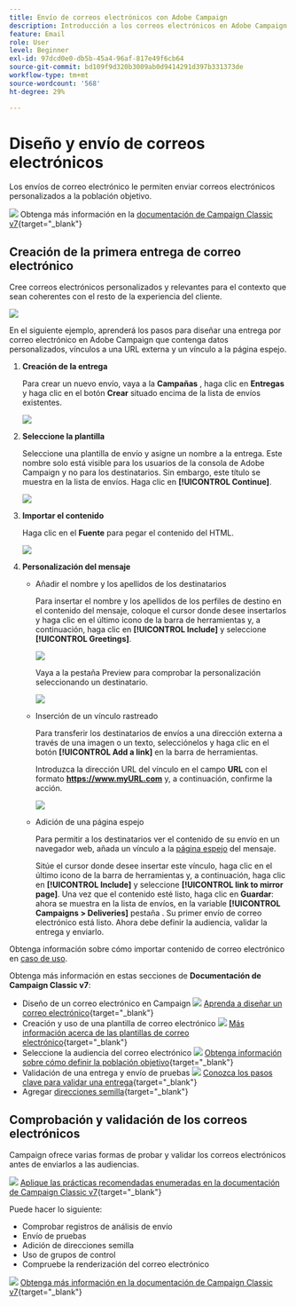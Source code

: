```yaml
---
title: Envío de correos electrónicos con Adobe Campaign
description: Introducción a los correos electrónicos en Adobe Campaign. Envíe correos electrónicos personalizados a un público objetivo.
feature: Email
role: User
level: Beginner
exl-id: 97dcd0e0-db5b-45a4-96af-817e49f6cb64
source-git-commit: bd109f9d320b3009ab0d9414291d397b331373de
workflow-type: tm+mt
source-wordcount: '568'
ht-degree: 29%

---
```


# Diseño y envío de correos electrónicos

Los envíos de correo electrónico le permiten enviar correos electrónicos personalizados a la población objetivo.

![](../assets/do-not-localize/book.png) Obtenga más información en la [documentación de Campaign Classic v7](https://experienceleague.adobe.com/docs/campaign-classic/using/sending-messages/sending-emails/about-email-channel.html){target="_blank"}

## Creación de la primera entrega de correo electrónico

Cree correos electrónicos personalizados y relevantes para el contexto que sean coherentes con el resto de la experiencia del cliente.

![](assets/new-email-content.png)


En el siguiente ejemplo, aprenderá los pasos para diseñar una entrega por correo electrónico en Adobe Campaign que contenga datos personalizados, vínculos a una URL externa y un vínculo a la página espejo.

1. **Creación de la entrega**

   Para crear un nuevo envío, vaya a la **Campañas** , haga clic en **Entregas** y haga clic en el botón **Crear** situado encima de la lista de envíos existentes.

   ![](assets/delivery_step_1.png)

1. **Seleccione la plantilla**

   Seleccione una plantilla de envío y asigne un nombre a la entrega. Este nombre solo está visible para los usuarios de la consola de Adobe Campaign y no para los destinatarios. Sin embargo, este título se muestra en la lista de envíos. Haga clic en **[!UICONTROL Continue]**.

   ![](assets/dce_delivery_model.png)

1. **Importar el contenido**

   Haga clic en el **Fuente** para pegar el contenido del HTML.

   ![](assets/paste-content.png)


1. **Personalización del mensaje**


   * Añadir el nombre y los apellidos de los destinatarios

      Para insertar el nombre y los apellidos de los perfiles de destino en el contenido del mensaje, coloque el cursor donde desee insertarlos y haga clic en el último icono de la barra de herramientas y, a continuación, haga clic en **[!UICONTROL Include]** y seleccione **[!UICONTROL Greetings]**.

      ![](assets/include-greetings.png)

      Vaya a la pestaña Preview para comprobar la personalización seleccionando un destinatario.

      ![](assets/perso-check.png)

   * Inserción de un vínculo rastreado

      Para transferir los destinatarios de envíos a una dirección externa a través de una imagen o un texto, selecciónelos y haga clic en el botón **[!UICONTROL Add a link]** en la barra de herramientas.

      Introduzca la dirección URL del vínculo en el campo **URL** con el formato **https://www.myURL.com** y, a continuación, confirme la acción.

      ![](assets/add-a-link.png)

   * Adición de una página espejo

      Para permitir a los destinatarios ver el contenido de su envío en un navegador web, añada un vínculo a la [página espejo](../send/mirror-page.md) del mensaje.

      Sitúe el cursor donde desee insertar este vínculo, haga clic en el último icono de la barra de herramientas y, a continuación, haga clic en **[!UICONTROL Include]** y seleccione **[!UICONTROL link to mirror page]**.
   Una vez que el contenido esté listo, haga clic en **Guardar**: ahora se muestra en la lista de envíos, en la variable **[!UICONTROL Campaigns > Deliveries]** pestaña . Su primer envío de correo electrónico está listo. Ahora debe definir la audiencia, validar la entrega y enviarlo.


Obtenga información sobre cómo importar contenido de correo electrónico en [caso de uso](https://experienceleague.adobe.com/docs/campaign/automation/workflows/use-cases/deliveries/load-delivery-content.html).

Obtenga más información en estas secciones de **Documentación de Campaign Classic v7**:

* Diseño de un correo electrónico en Campaign
   ![](../assets/do-not-localize/book.png) [Aprenda a diseñar un correo electrónico](https://experienceleague.adobe.com/docs/campaign-classic/using/sending-messages/sending-emails/defining-the-email-content.html?lang=es){target="_blank"}
* Creación y uso de una plantilla de correo electrónico
   ![](../assets/do-not-localize/book.png) [Más información acerca de las plantillas de correo electrónico](https://experienceleague.adobe.com/docs/campaign-classic/using/sending-messages/using-delivery-templates/about-templates.html?lang=es){target="_blank"}
* Seleccione la audiencia del correo electrónico
   ![](../assets/do-not-localize/book.png) [Obtenga información sobre cómo definir la población objetivo](https://experienceleague.adobe.com/docs/campaign-classic/using/sending-messages/key-steps-when-creating-a-delivery/steps-defining-the-target-population.html){target="_blank"}
* Validación de una entrega y envío de pruebas
   ![](../assets/do-not-localize/book.png) [Conozca los pasos clave para validar una entrega](https://experienceleague.adobe.com/docs/campaign-classic/using/sending-messages/key-steps-when-creating-a-delivery/steps-validating-the-delivery.html?lang=es){target="_blank"}
* Agregar [direcciones semilla](https://experienceleague.adobe.com/docs/campaign-classic/using/sending-messages/using-seed-addresses/about-seed-addresses.html){target="_blank"}

## Comprobación y validación de los correos electrónicos

Campaign ofrece varias formas de probar y validar los correos electrónicos antes de enviarlos a las audiencias.

![](../assets/do-not-localize/book.png) [Aplique las prácticas recomendadas enumeradas en la documentación de Campaign Classic v7](https://experienceleague.adobe.com/docs/campaign-classic/using/sending-messages/key-steps-when-creating-a-delivery/delivery-bestpractices/check-before-sending.html){target="_blank"}

Puede hacer lo siguiente:

* Comprobar registros de análisis de envío
* Envío de pruebas
* Adición de direcciones semilla
* Uso de grupos de control
* Compruebe la renderización del correo electrónico

![](../assets/do-not-localize/book.png) [Obtenga más información en la documentación de Campaign Classic v7](https://experienceleague.adobe.com/docs/campaign-classic/using/sending-messages/key-steps-when-creating-a-delivery/steps-validating-the-delivery.html?lang=es){target="_blank"}
